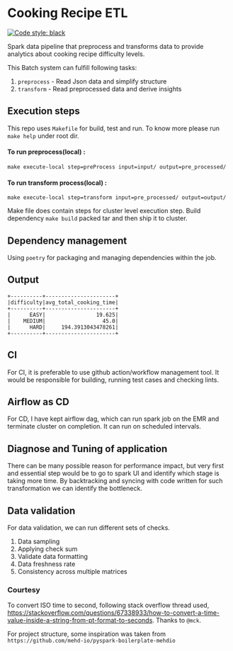 # Cooking Recipe ETL

[![Code style: black](https://img.shields.io/badge/code%20style-black-000000.svg)](https://github.com/psf/black)

Spark data pipeline that preprocess and transforms data to provide analytics about cooking recipe difficulty levels.

This Batch system can fulfill following tasks:
1. `preprocess` - Read Json data and simplify structure
2. `transform` - Read preprocessed data and derive insights

## Execution steps
This repo uses `Makefile` for build, test and run.
To know more please run `make help` under root dir.

#### To run preprocess(local) :
```
make execute-local step=preProcess input=input/ output=pre_processed/
```
#### To run transform process(local) :
```
make execute-local step=transform input=pre_processed/ output=output/
```

Make file does contain steps for cluster level execution step.
Build dependency `make build` packed tar and then ship it to cluster.

## Dependency management
Using `poetry` for packaging and managing dependencies within the job.

## Output
```
+----------+----------------------+
|difficulty|avg_total_cooking_time|
+----------+----------------------+
|      EASY|                19.625|
|    MEDIUM|                  45.0|
|      HARD|     194.3913043478261|
+----------+----------------------+
```

## CI
For CI, it is preferable to use github action/workflow management tool.
It would be responsible for building, running test cases and checking lints.

## Airflow as CD
For CD, I have kept airflow dag, which can run spark job on the EMR and terminate cluster
on completion. It can run on scheduled intervals.

## Diagnose and Tuning of application
There can be many possible reason for performance impact, but very first and essential 
step would be to go to spark UI and identify which stage is taking more time. By backtracking and 
syncing with code written for such transformation we can identify the bottleneck.

## Data validation
For data validation, we can run different sets of checks.
1. Data sampling
2. Applying check sum
3. Validate data formatting
4. Data freshness rate
5. Consistency across multiple matrices

### Courtesy
To convert ISO time to second, following stack overflow thread used,
https://stackoverflow.com/questions/67338933/how-to-convert-a-time-value-inside-a-string-from-pt-format-to-seconds.
Thanks to `@mck`.

For project structure, some inspiration was taken from `https://github.com/mehd-io/pyspark-boilerplate-mehdio`